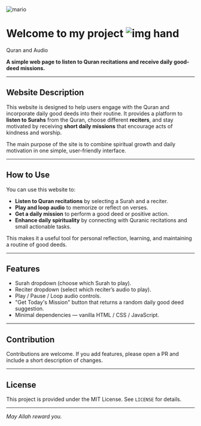 <img src="imgs/mario.gif" alt="mario">
<h1> Welcome to my project <img src="imgs/hello.gif" alt="img hand"></h1>
Quran and Audio

**A simple web page to listen to Quran recitations and receive daily good-deed missions.**

---

## Website Description

This website is designed to help users engage with the Quran and incorporate daily good deeds into their routine. It provides a platform to **listen to Surahs** from the Quran, choose different **reciters**, and stay motivated by receiving **short daily missions** that encourage acts of kindness and worship.

The main purpose of the site is to combine spiritual growth and daily motivation in one simple, user-friendly interface.

---

## How to Use

You can use this website to:

* **Listen to Quran recitations** by selecting a Surah and a reciter.
* **Play and loop audio** to memorize or reflect on verses.
* **Get a daily mission** to perform a good deed or positive action.
* **Enhance daily spirituality** by connecting with Quranic recitations and small actionable tasks.

This makes it a useful tool for personal reflection, learning, and maintaining a routine of good deeds.

---

## Features

* Surah dropdown (choose which Surah to play).
* Reciter dropdown (select which reciter’s audio to play).
* Play / Pause / Loop audio controls.
* "Get Today's Mission" button that returns a random daily good deed suggestion.
* Minimal dependencies — vanilla HTML / CSS / JavaScript.

---
## Contribution

Contributions are welcome. If you add features, please open a PR and include a short description of changes.

---

## License

This project is provided under the MIT License. See `LICENSE` for details.

---

*May Allah reward you.*
